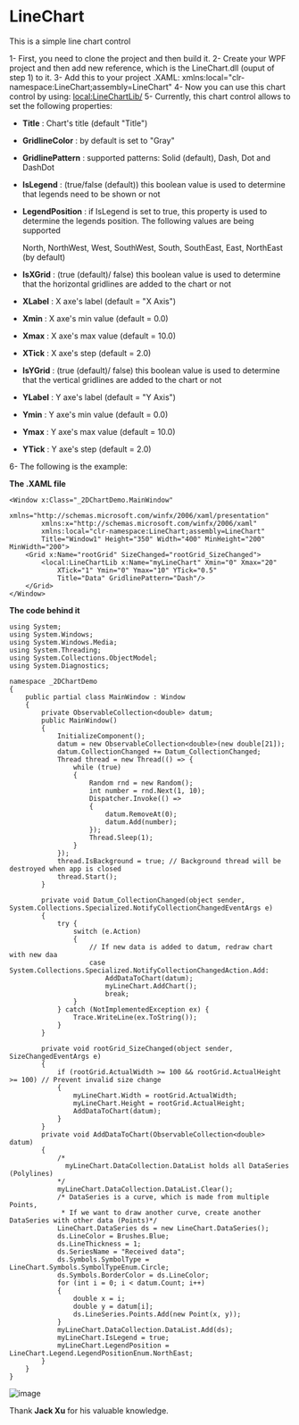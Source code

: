 # LineChart
This is a simple line chart control

1- First, you need to clone the project and then build it.
2- Create your WPF project and then add new reference, which is the LineChart.dll (ouput of step 1) to it.
3- Add this to your project .XAML: xmlns:local="clr-namespace:LineChart;assembly=LineChart"
4- Now you can use this chart control by using: <local:LineChartLib/>
5- Currently, this chart control allows to set the following properties:

+ **Title**            : Chart's title (default "Title")
+ **GridlineColor**    : by default is set to "Gray"
+ **GridlinePattern**  : supported patterns: Solid (default), Dash, Dot and DashDot
+ **IsLegend**         : (true/false (default)) this boolean value is used to determine that legends need to be shown or not
+ **LegendPosition**   : if IsLegend is set to true, this property is used to determine the legends position. The following values are being supported 
  
  North,
  NorthWest,
  West,
  SouthWest,
  South,
  SouthEast,
  East,
  NorthEast (by default)
  
+ **IsXGrid**          : (true (default)/ false) this boolean value is used to determine that the horizontal gridlines are added to the chart or not
+ **XLabel**           : X axe's label     (default = "X Axis")
+ **Xmin**             : X axe's min value (default = 0.0)
+ **Xmax**             : X axe's max value (default = 10.0)
+ **XTick**            : X axe's step      (default = 2.0)

+ **IsYGrid**          : (true (default)/ false) this boolean value is used to determine that the vertical gridlines are added to the chart or not
+ **YLabel**           : Y axe's label   (default = "Y Axis")
+ **Ymin**             : Y axe's min value (default = 0.0)
+ **Ymax**             : Y axe's max value (default = 10.0)
+ **YTick**            : Y axe's step     (default = 2.0)

6- The following is the example:

**The .XAML file**
```
<Window x:Class="_2DChartDemo.MainWindow"
        xmlns="http://schemas.microsoft.com/winfx/2006/xaml/presentation"
        xmlns:x="http://schemas.microsoft.com/winfx/2006/xaml"
        xmlns:local="clr-namespace:LineChart;assembly=LineChart"
        Title="Window1" Height="350" Width="400" MinHeight="200" MinWidth="200">
    <Grid x:Name="rootGrid" SizeChanged="rootGrid_SizeChanged">
        <local:LineChartLib x:Name="myLineChart" Xmin="0" Xmax="20"
            XTick="1" Ymin="0" Ymax="10" YTick="0.5"
            Title="Data" GridlinePattern="Dash"/>
    </Grid>
</Window>
```

**The code behind it**

```
using System;
using System.Windows;
using System.Windows.Media;
using System.Threading;
using System.Collections.ObjectModel;
using System.Diagnostics;

namespace _2DChartDemo
{
    public partial class MainWindow : Window
    {
        private ObservableCollection<double> datum;
        public MainWindow()
        {
            InitializeComponent();
            datum = new ObservableCollection<double>(new double[21]);
            datum.CollectionChanged += Datum_CollectionChanged;
            Thread thread = new Thread(() => {
                while (true)
                {
                    Random rnd = new Random();
                    int number = rnd.Next(1, 10);
                    Dispatcher.Invoke(() =>
                    {
                        datum.RemoveAt(0);
                        datum.Add(number);
                    });
                    Thread.Sleep(1);
                }
            });
            thread.IsBackground = true; // Background thread will be destroyed when app is closed
            thread.Start();
        }

        private void Datum_CollectionChanged(object sender, System.Collections.Specialized.NotifyCollectionChangedEventArgs e)
        {
            try {
                switch (e.Action)
                {
                    // If new data is added to datum, redraw chart with new daa
                    case System.Collections.Specialized.NotifyCollectionChangedAction.Add:
                        AddDataToChart(datum);
                        myLineChart.AddChart();
                        break;
                }
            } catch (NotImplementedException ex) {
                Trace.WriteLine(ex.ToString());
            }
        }

        private void rootGrid_SizeChanged(object sender, SizeChangedEventArgs e)
        {
            if (rootGrid.ActualWidth >= 100 && rootGrid.ActualHeight >= 100) // Prevent invalid size change
            {
                myLineChart.Width = rootGrid.ActualWidth;
                myLineChart.Height = rootGrid.ActualHeight;
                AddDataToChart(datum);
            }
        }
        private void AddDataToChart(ObservableCollection<double> datum)
        {
            /*
              myLineChart.DataCollection.DataList holds all DataSeries (Polylines)
            */
            myLineChart.DataCollection.DataList.Clear();
            /* DataSeries is a curve, which is made from multiple Points, 
             * If we want to draw another curve, create another DataSeries with other data (Points)*/
            LineChart.DataSeries ds = new LineChart.DataSeries(); 
            ds.LineColor = Brushes.Blue;
            ds.LineThickness = 1;
            ds.SeriesName = "Received data";
            ds.Symbols.SymbolType = LineChart.Symbols.SymbolTypeEnum.Circle;
            ds.Symbols.BorderColor = ds.LineColor;
            for (int i = 0; i < datum.Count; i++)
            {
                double x = i;
                double y = datum[i];
                ds.LineSeries.Points.Add(new Point(x, y));
            }
            myLineChart.DataCollection.DataList.Add(ds);
            myLineChart.IsLegend = true;
            myLineChart.LegendPosition = LineChart.Legend.LegendPositionEnum.NorthEast;
        }
    }
}

```
                                            
![image](https://user-images.githubusercontent.com/25689764/165888435-99895f0a-850e-41e8-97a9-3a28e8a7330f.png)    
                                            
                                            
Thank **Jack Xu** for his valuable knowledge.
